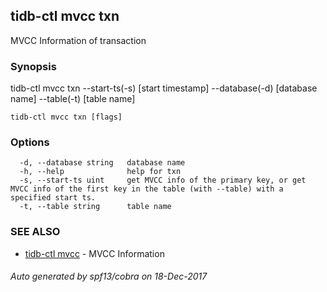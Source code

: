 ## tidb-ctl mvcc txn

MVCC Information of transaction

### Synopsis


tidb-ctl mvcc txn --start-ts(-s) [start timestamp] --database(-d) [database name] --table(-t) [table name]

```
tidb-ctl mvcc txn [flags]
```

### Options

```
  -d, --database string   database name
  -h, --help              help for txn
  -s, --start-ts uint     get MVCC info of the primary key, or get MVCC info of the first key in the table (with --table) with a specified start ts.
  -t, --table string      table name
```

### SEE ALSO
* [tidb-ctl mvcc](tidb-ctl_mvcc.md)	 - MVCC Information

###### Auto generated by spf13/cobra on 18-Dec-2017
